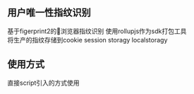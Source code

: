 ## 用户唯一性指纹识别
基于figerprint2的浏览器指纹识别 
使用rollupjs作为sdk打包工具  
将生产的指纹存储到cookie session storagy localstoragy  
## 使用方式
直接script引入的方式使用